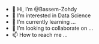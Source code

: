 - 👋 Hi, I’m @Bassem-Zohdy
- 👀 I’m interested in Data Science
- 🌱 I’m currently learning ...
- 💞️ I’m looking to collaborate on ...
- 📫 How to reach me ...

<!---
Bassem-Zohdy/Bassem-Zohdy is a ✨ special ✨ repository because its `README.md` (this file) appears on your GitHub profile.
You can click the Preview link to take a look at your changes.
--->
